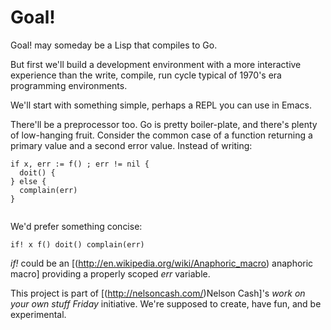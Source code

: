 Goal!
=====

Goal! may someday be a Lisp that compiles to Go.

But first we'll build a development environment with a more interactive experience
than the write, compile, run cycle typical of 1970's era programming environments.

We'll start with something simple, perhaps a REPL you can use in Emacs.

There'll be a preprocessor too.  Go is pretty boiler-plate, and there's plenty
of low-hanging fruit.  Consider the common case of a function returning a primary value
and a second error value.  Instead of writing:

````
if x, err := f() ; err != nil {
  doit() {
} else {
  complain(err)
}
	  
````
We'd prefer something concise:

````
if! x f() doit() complain(err)
````
*if!* could be an [(http://en.wikipedia.org/wiki/Anaphoric_macro) anaphoric macro] providing a properly scoped *err* variable.

This project is part of [(http://nelsoncash.com/)Nelson Cash]'s *work on your own stuff Friday* initiative.
We're supposed to create, have fun, and be experimental.











